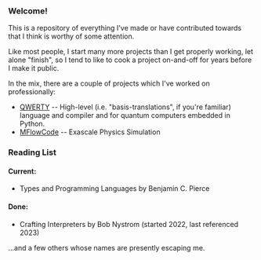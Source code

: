 ### Welcome!

This is a repository of everything I've made or have contributed towards that I think is worthy of some attention.

Like most people, I start many more projects than I get properly working, let alone "finish", so I tend to like to cook a project on-and-off for years before I make it public.

In the mix, there are a couple of projects which I've worked on professionally:
* [QWERTY](https://github.com/gt-tinker/qwerty) -- High-level (i.e. "basis-translations", if you're familiar) language and compiler and for quantum computers embedded in Python.
* [MFlowCode](https://github.com/MFlowCode/MFC) -- Exascale Physics Simulation

### Reading List

#### Current:
* Types and Programming Languages by Benjamin C. Pierce

#### Done:
* Crafting Interpreters by Bob Nystrom (started 2022, last referenced 2023)

...and a few others whose names are presently escaping me.
